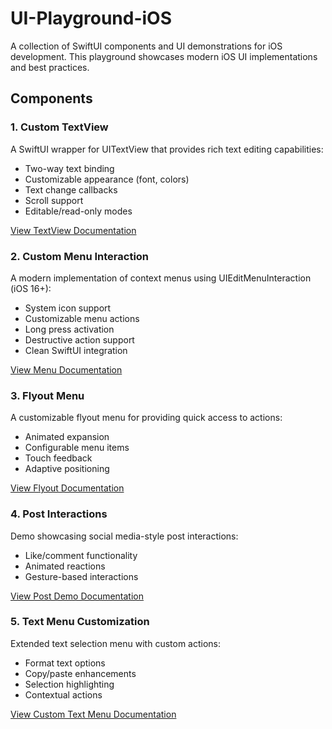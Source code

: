 # UI-Playground-iOS

A collection of SwiftUI components and UI demonstrations for iOS development. This playground showcases modern iOS UI implementations and best practices.

## Components

### 1. Custom TextView

A SwiftUI wrapper for UITextView that provides rich text editing capabilities:

- Two-way text binding
- Customizable appearance (font, colors)
- Text change callbacks
- Scroll support
- Editable/read-only modes

[View TextView Documentation](./UITextViewDemo/README.md)

### 2. Custom Menu Interaction

A modern implementation of context menus using UIEditMenuInteraction (iOS 16+):

- System icon support
- Customizable menu actions
- Long press activation
- Destructive action support
- Clean SwiftUI integration

[View Menu Documentation](./CustomMenuDemo/README.md)

### 3. Flyout Menu

A customizable flyout menu for providing quick access to actions:

- Animated expansion
- Configurable menu items
- Touch feedback
- Adaptive positioning

[View Flyout Documentation](./flyout/README.md)

### 4. Post Interactions

Demo showcasing social media-style post interactions:

- Like/comment functionality
- Animated reactions
- Gesture-based interactions

[View Post Demo Documentation](./PostDemo/README.md)

### 5. Text Menu Customization

Extended text selection menu with custom actions:

- Format text options
- Copy/paste enhancements
- Selection highlighting
- Contextual actions

[View Custom Text Menu Documentation](./CustomTextMenuDemo/README.md)